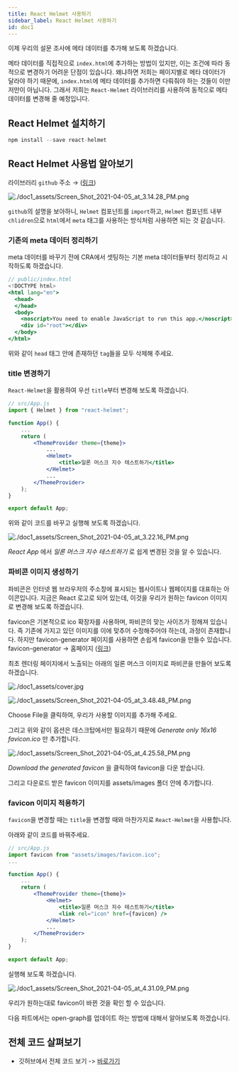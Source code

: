 ```yaml
---
title: React Helmet 사용하기
sidebar_label: React Helmet 사용하기
id: doc1
---
```


이제 우리의 설문 조사에 메타 데이터를 추가해 보도록 하겠습니다.

메타 데이터를 직접적으로 `index.html`에 추가하는 방법이 있지만, 이는 조건에 따라 동적으로 변경하기 어려운 단점이 있습니다. 왜냐하면 저희는 페이지별로 메타 데이터가 달라야 하기 때문에, `index.html`에 메타 데이터를 추가하면 다뤄줘야 하는 것들이 이만저만이 아닙니다. 그래서 저희는 `React-Helmet` 라이브러리를 사용하여 동적으로 메타 데이터를 변경해 줄 예정입니다.

## React Helmet 설치하기

```jsx
npm install --save react-helmet
```

## React Helmet 사용법 알아보기

라이브러리 `github` 주소 → ([링크](https://github.com/nfl/react-helmet))

![./doc1_assets/Screen_Shot_2021-04-05_at_3.14.28_PM.png](./doc1_assets/Screen_Shot_2021-04-05_at_3.14.28_PM.png)

`github`의 설명을 보아하니, `Helmet` 컴포넌트를 `import`하고, `Helmet` 컴포넌트 내부 `chlidren`으로 `html`에서 `meta` 태그를 사용하는 방식처럼 사용하면 되는 것 같습니다.

### 기존의 meta 데이터 정리하기

meta 데이터를 바꾸기 전에 CRA에서 셋팅하는 기본 meta 데이터들부터 정리하고 시작하도록 하겠습니다.

```jsx
// public/index.html
<!DOCTYPE html>
<html lang="en">
  <head>
  </head>
  <body>
    <noscript>You need to enable JavaScript to run this app.</noscript>
    <div id="root"></div>
  </body>
</html>
```

위와 같이 `head` 태그 안에 존재하던 `tag`들을 모두 삭제해 주세요.

### title 변경하기

`React-Helmet`을 활용하여 우선 `title`부터 변경해 보도록 하겠습니다.

```jsx
// src/App.js
import { Helmet } from "react-helmet";

function App() {
	...
	return (
		<ThemeProvider theme={theme}>
			...
			<Helmet>
				<title>일론 머스크 지수 테스트하기</title>
			</Helmet>
			...
		</ThemeProvider>
	);
}

export default App;
```

위와 같이 코드를 바꾸고 실행해 보도록 하겠습니다.

![./doc1_assets/Screen_Shot_2021-04-05_at_3.22.16_PM.png](./doc1_assets/Screen_Shot_2021-04-05_at_3.22.16_PM.png)

_React App_ 에서 _일론 머스크 지수 테스트하기_ 로 쉽게 변경된 것을 알 수 있습니다.

### 파비콘 이미지 생성하기

파비콘은 인터넷 웹 브라우저의 주소창에 표시되는 웹사이트나 웹페이지를 대표하는 아이콘입니다. 지금은 React 로고로 되어 있는데, 이것을 우리가 원하는 favicon 이미지로 변경해 보도록 하겠습니다.

favicon은 기본적으로 ico 확장자를 사용하며, 파비콘의 맞는 사이즈가 정해져 있습니다. 즉 기존에 가지고 있던 이미지를 이에 맞추어 수정해주어야 하는데, 과정이 존재합니다. 하지만 favicon-generator 페이지를 사용하면 손쉽게 favicon을 만들수 있습니다. favicon-generator → 홈페이지 ([링크](https://www.favicon-generator.org/))

최초 렌더링 페이지에서 노출되는 아래의 일론 머스크 이미지로 파비콘을 만들어 보도록 하겠습니다.

![./doc1_assets/cover.jpg](./doc1_assets/cover.jpg)

![./doc1_assets/Screen_Shot_2021-04-05_at_3.48.48_PM.png](./doc1_assets/Screen_Shot_2021-04-05_at_3.48.48_PM.png)

Choose File을 클릭하여, 우리가 사용할 이미지를 추가해 주세요.

그리고 위와 같이 옵션은 데스크탑에서만 필요하기 때문에 _Generate only 16x16 favicon.ico_ 만 추가합니다.

![./doc1_assets/Screen_Shot_2021-04-05_at_4.25.58_PM.png](./doc1_assets/Screen_Shot_2021-04-05_at_4.25.58_PM.png)

_Download the generated favicon_ 을 클릭하여 favicon을 다운 받습니다.

그리고 다운로드 받은 favicon 이미지를 assets/images 폴더 안에 추가합니다.

### favicon 이미지 적용하기

`favicon`을 변경할 때는 `title`을 변경할 때와 마찬가지로 `React-Helmet`을 사용합니다.

아래와 같이 코드를 바꿔주세요.

```jsx
// src/App.js
import favicon from "assets/images/favicon.ico";
...

function App() {
	...
	return (
		<ThemeProvider theme={theme}>
			<Helmet>
				<title>일론 머스크 지수 테스트하기</title>
				<link rel="icon" href={favicon} />
			</Helmet>
			...
		</ThemeProvider>
	);
}

export default App;
```

실행해 보도록 하겠습니다.

![./doc1_assets/Screen_Shot_2021-04-05_at_4.31.09_PM.png](./doc1_assets/Screen_Shot_2021-04-05_at_4.31.09_PM.png)

우리가 원하는대로 favicon이 바뀐 것을 확인 할 수 있습니다.

다음 파트에서는 open-graph를 업데이트 하는 방법에 대해서 알아보도록 하겠습니다.

## 전체 코드 살펴보기

- 깃허브에서 전체 코드 보기 -> [바로가기](https://github.com/CodePotStudio/starter-quiz-app/tree/week07-01)
